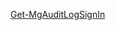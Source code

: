 [Get-MgAuditLogSignIn](https://docs.microsoft.com/powershell/module/microsoft.graph.reports/get-mgauditlogsignin?view=graph-powershell-beta)